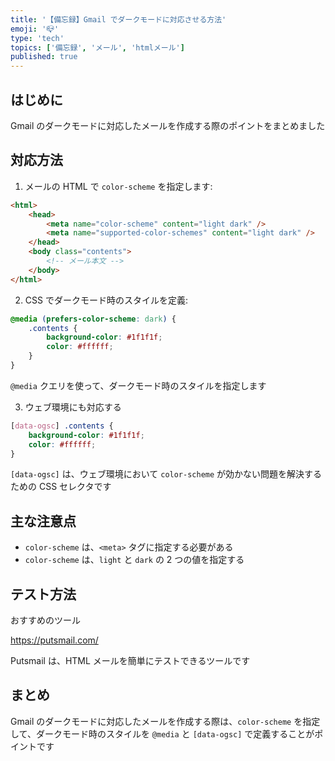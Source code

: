 ```yaml
---
title: '【備忘録】Gmail でダークモードに対応させる方法'
emoji: '📪'
type: 'tech'
topics: ['備忘録', 'メール', 'htmlメール']
published: true
---
```


## はじめに

Gmail のダークモードに対応したメールを作成する際のポイントをまとめました

## 対応方法

1. メールの HTML で `color-scheme` を指定します:

```html
<html>
	<head>
		<meta name="color-scheme" content="light dark" />
		<meta name="supported-color-schemes" content="light dark" />
	</head>
	<body class="contents">
		<!-- メール本文 -->
	</body>
</html>
```

2. CSS でダークモード時のスタイルを定義:

```css
@media (prefers-color-scheme: dark) {
	.contents {
		background-color: #1f1f1f;
		color: #ffffff;
	}
}
```

`@media` クエリを使って、ダークモード時のスタイルを指定します

3. ウェブ環境にも対応する

```css
[data-ogsc] .contents {
	background-color: #1f1f1f;
	color: #ffffff;
}
```

`[data-ogsc]` は、ウェブ環境において
`color-scheme` が効かない問題を解決するための CSS セレクタです

## 主な注意点

- `color-scheme` は、`<meta>` タグに指定する必要がある
- `color-scheme` は、`light` と `dark` の 2 つの値を指定する

## テスト方法

おすすめのツール

https://putsmail.com/

Putsmail は、HTML メールを簡単にテストできるツールです

## まとめ

Gmail のダークモードに対応したメールを作成する際は、`color-scheme` を指定して、ダークモード時のスタイルを `@media` と `[data-ogsc]` で定義することがポイントです
